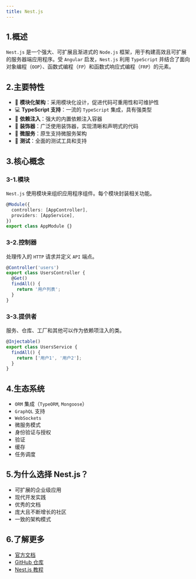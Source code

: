 ```yaml
---
title: Nest.js
---
```


## 1.概述

`Nest.js` 是一个强大、可扩展且渐进式的 `Node.js` 框架，用于构建高效且可扩展的服务器端应用程序。受 `Angular` 启发，`Nest.js` 利用 `TypeScript` 并结合了面向对象编程（`OOP`）、函数式编程（`FP`）和函数式响应式编程（`FRP`）的元素。

## 2.主要特性

- 🚀 **模块化架构**：采用模块化设计，促进代码可重用性和可维护性
- 💻 **TypeScript 支持**：一流的 `TypeScript` 集成，具有强类型
- 🔧 **依赖注入**：强大的内置依赖注入容器
- 🧩 **装饰器**：广泛使用装饰器，实现清晰和声明式的代码
- 🔌 **微服务**：原生支持微服务架构
- 🧪 **测试**：全面的测试工具和支持

## 3.核心概念

### 3-1.模块
`Nest.js` 使用模块来组织应用程序组件。每个模块封装相关功能。

```typescript
@Module({
  controllers: [AppController],
  providers: [AppService],
})
export class AppModule {}
```

### 3-2.控制器
处理传入的 `HTTP` 请求并定义 `API` 端点。

```typescript
@Controller('users')
export class UsersController {
  @Get()
  findAll() {
    return '用户列表';
  }
}
```

### 3-3.提供者
服务、仓库、工厂和其他可以作为依赖项注入的类。

```typescript
@Injectable()
export class UsersService {
  findAll() {
    return ['用户1', '用户2'];
  }
}
```

## 4.生态系统

- `ORM` 集成（`TypeORM`, `Mongoose`）
- `GraphQL` 支持
- `WebSockets`
- 微服务模式
- 身份验证与授权
- 验证
- 缓存
- 任务调度

## 5.为什么选择 Nest.js？

- 可扩展的企业级应用
- 现代开发实践
- 优秀的文档
- 庞大且不断增长的社区
- 一致的架构模式

## 6.了解更多

- [官方文档](https://docs.nestjs.com)
- [GitHub 仓库](https://github.com/nestjs/nest)
- [Nest.js 教程](https://nestjs.com)

